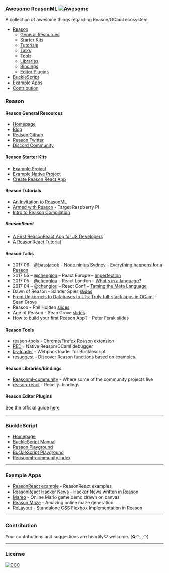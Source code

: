 ### **Awesome ReasonML** [![Awesome](https://cdn.rawgit.com/sindresorhus/awesome/d7305f38d29fed78fa85652e3a63e154dd8e8829/media/badge.svg)](https://github.com/sindresorhus/awesome)

A collection of awesome things regarding Reason/OCaml ecosystem.

- [Reason](#reason)
  - [General Resources](#reason-general-resources)
  - [Starter Kits](#reason-starter-kits)
  - [Tutorials](#reason-tutorials)
  - [Talks](#reason-talks)
  - [Tools](#reason-tools)
  - [Libraries](#reason-libraries)
  - [Bindings](#reason-bindings)
  - [Editor Plugins](#reason-editor-plugins)
- [BuckleScript](#bucklescript)
- [Example Apps](#example-apps)
- [Contribution](#contribution)

### Reason
#### Reason General Resources
* [Homepage](https://reasonml.github.io/)
* [Blog](https://reasonml.github.io/community/blog/)
* [Reason Github](https://github.com/facebook/reason)
* [Reason Twitter](https://twitter.com/reasonml)
* [Discord Community](https://discord.gg/reasonml)

#### Reason Starter Kits
* [Example Project](https://reasonml.github.io/guide/javascript/quickstart)
* [Example Native Project](https://github.com/bsansouci/bsb-native-example)
* [Create Reason React App](https://github.com/reasonml-community/reason-scripts)

#### Reason Tutorials
* [An Invitation to ReasonML](https://protoship.io/blog/2017/05/10/an-invitation-to-reasonml.html)
* [Armed with Reason](http://kcsrk.info/reason/arm/2016/05/16/armed-with-reason/) - Target Raspberry PI
* [Intro to Reason Compilation](https://github.com/chenglou/intro-to-reason-compilation)

##### ReasonReact
* [A First ReasonReact App for JS Developers](https://jamesfriend.com.au/a-first-reason-react-app-for-js-developers)
* [A ReasonReact Tutorial](https://jaredforsyth.com/2017/07/05/a-reason-react-tutorial/)

#### Reason Talks
* 2017 06 – [@bassjacob](https://github.com/bassjacob/) – [Node.ninjas Sydney](https://www.meetup.com/en-AU/sydney-node-ninjas/) – [Everything happens for a Reason ](https://www.youtube.com/watch?v=lLqLqFgsimQ&ab_channel=ANZCoders)
* 2017 05 – [@chenglou](https://github.com/chenglou) – React Europe – [Imperfection](https://www.youtube.com/watch?v=tCVXp6gFD8o)
* 2017 05 – [@chenglou](https://github.com/chenglou) – React London – [What's in a language?](https://www.youtube.com/watch?v=24S5u_4gx7w)
* 2017 04 – [@chenglou](https://github.com/chenglou) – React Conf – [Taming the Meta Language](https://www.youtube.com/watch?v=_0T5OSSzxms)
* Dawn of Reason - Sander Spies [slides](https://sanderspies.github.io/slides/dawn-of-reason.pdf)
* [From Unikernels to Databases to UIs: Truly full-stack apps in OCaml](https://youtu.be/QWfHrbSqnB0) - Sean Grove
* Reason - Phil Holden [slides](http://philholden.me.uk/reason/reason.pdf)
* Age of Reason - Sean Grove [slides](https://sgrove.github.io/age-of-reason/)
* How to build your first Reason App? - Peter Ferak [slides](https://docs.google.com/presentation/d/1iua5cdq5ecvj8NZqisjwhuhNb_1ljP45K9xMhgLoj8o/edit)

#### Reason Tools
* [reason-tools](https://github.com/reasonml/reason-tools) - Chrome/Firefox Reason extension
* [RED](https://github.com/frantic/red) - Native Reason/OCaml debugger
* [bs-loader](https://github.com/reasonml-community/bs-loader) - Webpack loader for Bucklescript
* [resuggest](https://github.com/GuillaumeSalles/resuggest) - Discover Reason functions based on examples.

#### Reason Libraries/Bindings
* [Reasonml-community](https://github.com/reasonml-community) - Where some of the community projects live
* [reason-react](https://github.com/reasonml/reason-react) - React.js bindings

#### Reason Editor Plugins

See the official guide [here](https://reasonml.github.io/guide/editor-tools/global-installation)

----
### BuckleScript
* [Homepage](https://bucklescript.github.io/bucklescript/)
* [BuckleScript Manual](https://bucklescript.github.io/bucklescript/Manual.html)
* [Reason Playground](https://bucklescript.github.io/bucklescript/reason-demo/)
* [BuckleScript Playground](https://bucklescript.github.io/bucklescript/js-demo/)
* [Reasonml-community index](https://github.com/reasonml-community/index)

---
### Example Apps
* [ReasonReact example](https://github.com/reasonml-community/reason-react-example) - ReasonReact examples
* [ReasonReact Hacker News](https://github.com/jsdf/reason-react-hacker-news) - Hacker News written in Reason
* [Mareo](https://github.com/reasonml-community/Mareo) - Online Mario game demo drawn on canvas
* [Reason Maze](https://github.com/jaredly/reason-maze) - Amazing online maze generation
* [ReLayout](https://github.com/jordwalke/ReLayout) - Standalone CSS Flexbox Implementation in Reason

---
### Contribution

Your contributions and suggestions are heartily♡ welcome. (✿◠‿◠)

---
### License
[![CC0](http://i.creativecommons.org/p/zero/1.0/88x31.png)](http://creativecommons.org/publicdomain/zero/1.0/)
